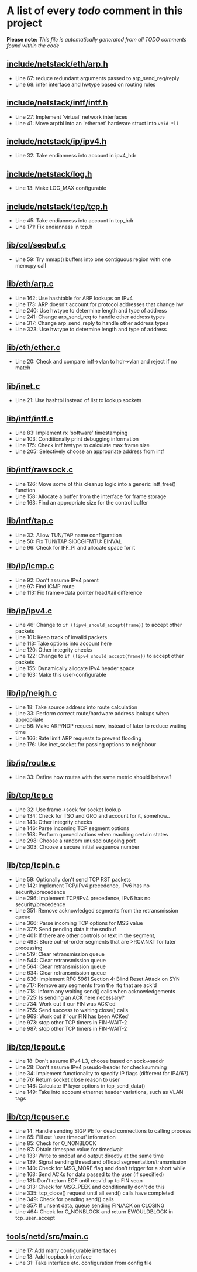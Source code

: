 # A list of every _todo_ comment in this project
**Please note:** _This file is automatically generated from all TODO comments found within the code_
## [include/netstack/eth/arp.h](include/netstack/eth/arp.h)
  - Line 67: reduce redundant arguments passed to arp_send_req/reply
  - Line 68: infer interface and hwtype based on routing rules

## [include/netstack/intf/intf.h](include/netstack/intf/intf.h)
  - Line 27: Implement 'virtual' network interfaces
  - Line 41: Move arptbl into an 'ethernet' hardware struct into `void *ll`

## [include/netstack/ip/ipv4.h](include/netstack/ip/ipv4.h)
  - Line 32: Take endianness into account in ipv4_hdr

## [include/netstack/log.h](include/netstack/log.h)
  - Line 13: Make LOG_MAX configurable

## [include/netstack/tcp/tcp.h](include/netstack/tcp/tcp.h)
  - Line 45: Take endianness into account in tcp_hdr
  - Line 171: Fix endianness in tcp.h

## [lib/col/seqbuf.c](lib/col/seqbuf.c)
  - Line 59: Try mmap() buffers into one contiguous region with one memcpy call

## [lib/eth/arp.c](lib/eth/arp.c)
  - Line 162: Use hashtable for ARP lookups on IPv4
  - Line 173: ARP doesn't account for protocol addresses that change hw
  - Line 240: Use hwtype to determine length and type of address
  - Line 241: Change arp_send_req to handle other address types
  - Line 317: Change arp_send_reply to handle other address types
  - Line 323: Use hwtype to determine length and type of address

## [lib/eth/ether.c](lib/eth/ether.c)
  - Line 20: Check and compare intf->vlan to hdr->vlan and reject if no match

## [lib/inet.c](lib/inet.c)
  - Line 21: Use hashtbl instead of list to lookup sockets

## [lib/intf/intf.c](lib/intf/intf.c)
  - Line 83: Implement rx 'software' timestamping
  - Line 103: Conditionally print debugging information
  - Line 175: Check intf hwtype to calculate max frame size
  - Line 205: Selectively choose an appropriate address from intf

## [lib/intf/rawsock.c](lib/intf/rawsock.c)
  - Line 126: Move some of this cleanup logic into a generic intf_free() function
  - Line 158: Allocate a buffer from the interface for frame storage
  - Line 163: Find an appropriate size for the control buffer

## [lib/intf/tap.c](lib/intf/tap.c)
  - Line 32: Allow TUN/TAP name configuration
  - Line 50: Fix TUN/TAP SIOCGIFMTU: EINVAL
  - Line 96: Check for IFF_PI and allocate space for it

## [lib/ip/icmp.c](lib/ip/icmp.c)
  - Line 92: Don't assume IPv4 parent
  - Line 97: Find ICMP route
  - Line 113: Fix frame->data pointer head/tail difference

## [lib/ip/ipv4.c](lib/ip/ipv4.c)
  - Line 46: Change to `if (!ipv4_should_accept(frame))` to accept other packets
  - Line 101: Keep track of invalid packets
  - Line 113: Take options into account here
  - Line 120: Other integrity checks
  - Line 122: Change to `if (!ipv4_should_accept(frame))` to accept other packets
  - Line 155: Dynamically allocate IPv4 header space
  - Line 163: Make this user-configurable

## [lib/ip/neigh.c](lib/ip/neigh.c)
  - Line 18: Take source address into route calculation
  - Line 33: Perform correct route/hardware address lookups when appropriate
  - Line 56: Make ARP/NDP request now, instead of later to reduce waiting time
  - Line 166: Rate limit ARP requests to prevent flooding
  - Line 176: Use inet_socket for passing options to neighbour

## [lib/ip/route.c](lib/ip/route.c)
  - Line 33: Define how routes with the same metric should behave?

## [lib/tcp/tcp.c](lib/tcp/tcp.c)
  - Line 32: Use frame->sock for socket lookup
  - Line 134: Check for TSO and GRO and account for it, somehow..
  - Line 143: Other integrity checks
  - Line 146: Parse incoming TCP segment options
  - Line 168: Perform queued actions when reaching certain states
  - Line 298: Choose a random unused outgoing port
  - Line 303: Choose a secure initial sequence number

## [lib/tcp/tcpin.c](lib/tcp/tcpin.c)
  - Line 59: Optionally don't send TCP RST packets
  - Line 142: Implement TCP/IPv4 precedence, IPv6 has no security/precedence
  - Line 296: Implement TCP/IPv4 precedence, IPv6 has no security/precedence
  - Line 351: Remove acknowledged segments from the retransmission queue
  - Line 366: Parse incoming TCP options for MSS value
  - Line 377: Send pending data it the sndbuf
  - Line 401: If there are other controls or text in the segment,
  - Line 493: Store out-of-order segments that are >RCV.NXT for later processing
  - Line 519: Clear retransmission queue
  - Line 544: Clear retransmission queue
  - Line 564: Clear retransmission queue
  - Line 634: Clear retransmission queue
  - Line 636: Implement RFC 5961 Section 4: Blind Reset Attack on SYN
  - Line 717: Remove any segments from the rtq that are ack'd
  - Line 718: Inform any waiting send() calls when acknowledgements
  - Line 725: Is sending an ACK here necessary?
  - Line 734: Work out if our FIN was ACK'ed
  - Line 755: Send success to waiting close() calls
  - Line 969: Work out if 'our FIN has been ACKed'
  - Line 973: stop other TCP timers in FIN-WAIT-2
  - Line 987: stop other TCP timers in FIN-WAIT-2

## [lib/tcp/tcpout.c](lib/tcp/tcpout.c)
  - Line 18: Don't assume IPv4 L3, choose based on sock->saddr
  - Line 28: Don't assume IPv4 pseudo-header for checksumming
  - Line 34: Implement functionality to specify IP flags (different for IP4/6?)
  - Line 76: Return socket close reason to user
  - Line 146: Calculate IP layer options in tcp_send_data()
  - Line 149: Take into account ethernet header variations, such as VLAN tags

## [lib/tcp/tcpuser.c](lib/tcp/tcpuser.c)
  - Line 14: Handle sending SIGPIPE for dead connections to calling process
  - Line 65: Fill out 'user timeout' information
  - Line 85: Check for O_NONBLOCK
  - Line 87: Obtain timespec value for timedwait
  - Line 133: Write to sndbuf and output directly at the same time
  - Line 139: Signal sending thread and offload segmentation/transmission
  - Line 140: Check for MSG_MORE flag and don't trigger for a short while
  - Line 168: Send ACKs for data passed to the user (if specified)
  - Line 181: Don't return EOF until recv'd up to FIN seqn
  - Line 313: Check for MSG_PEEK and conditionally don't do this
  - Line 335: tcp_close() request until all send() calls have completed
  - Line 349: Check for pending send() calls
  - Line 357: If unsent data, queue sending FIN/ACK on CLOSING
  - Line 464: Check for O_NONBLOCK and return EWOULDBLOCK in tcp_user_accept

## [tools/netd/src/main.c](tools/netd/src/main.c)
  - Line 17: Add many configurable interfaces
  - Line 18: Add loopback interface
  - Line 31: Take interface etc. configuration from config file
